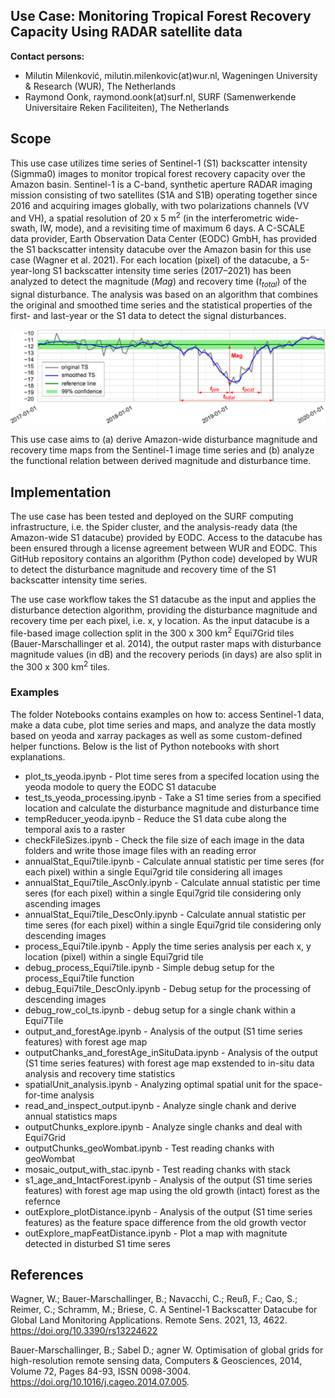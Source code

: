 ## Use Case: Monitoring Tropical Forest Recovery Capacity Using **RADAR** satellite data

__Contact persons:__ 
* Milutin Milenković, milutin.milenkovic(at)wur.nl, Wageningen University & Research (WUR), The Netherlands
* Raymond Oonk, raymond.oonk(at)surf.nl, SURF (Samenwerkende Universitaire Reken Faciliteiten), The Netherlands
## Scope
This use case utilizes time series of Sentinel-1 (S1) backscatter intensity (Sigmma0) images to monitor tropical forest recovery capacity over the Amazon basin. Sentinel-1 is a C-band, synthetic aperture RADAR imaging mission consisting of two satellites (S1A and S1B) operating together since 2016 and acquiring images globally, with two polarizations channels (VV and VH), a spatial resolution of 20 x 5 m<sup>2</sup>  (in the interferometric wide-swath, IW, mode), and a revisiting time of maximum 6 days. A C-SCALE data provider, Earth Observation Data Center (EODC) GmbH, has provided the S1 backscatter intensity datacube over the Amazon basin for this use case (Wagner et al. 2021). For each location (pixel) of the datacube, a 5-year-long S1 backscatter intensity time series (2017–2021) has been analyzed to detect the magnitude (_Mag_) and recovery time (_t<sub>total</sub>_) of the signal disturbance.  The analysis was based on an algorithm that combines the original and smoothed time series and the statistical properties of the first- and last-year or the S1 data to detect the signal disturbances. 

![Alt text](figures/ts_figure.png?raw=true "XXXXX")

This use case aims to (a) derive Amazon-wide disturbance magnitude and recovery time maps from the Sentinel-1 image time series and (b) analyze the functional relation between derived magnitude and disturbance time.  
## Implementation

The use case has been tested and deployed on the SURF computing infrastructure, i.e. the Spider cluster, and the analysis-ready data (the Amazon-wide S1 datacube) provided by EODC. Access to the datacube has been ensured through a license agreement between WUR and EODC. This GitHub repository contains an algorithm (Python code) developed by WUR to detect the disturbance magnitude and recovery time of the S1 backscatter intensity time series. 

The use case workflow takes the S1 datacube as the input and applies the disturbance detection algorithm, providing the disturbance magnitude and recovery time per each pixel, i.e. x, y location. As the input datacube is a file-based image collection split in the 300 x 300 km<sup>2</sup>  Equi7Grid tiles (Bauer-Marschallinger et al. 2014), the output raster maps with disturbance magnitude values (in dB) and the recovery periods (in days) are also split in the 300 x 300 km<sup>2</sup>  tiles.

### Examples

The folder Notebooks contains examples on how to: access Sentinel-1 data, make a data cube, plot time series and maps, and analyze the data mostly based on yeoda and xarray packages as well as some custom-defined helper functions. Below is the list of Python notebooks with short explanations.

* plot_ts_yeoda.ipynb - Plot time seres from a specifed location using the yeoda modole to query the EODC S1 datacube
* test_ts_yeoda_processing.ipynb - Take a S1 time series from a specified location and calculate the disturbance magnitude and disturbance time
* tempReducer_yeoda.ipynb - Reduce the S1 data cube along the temporal axis to a raster
* checkFileSizes.ipynb - Check the file size of each image in the data folders and write those image files with an reading error
* annualStat_Equi7tile.ipynb - Calculate annual statistic per time seres (for each pixel) within a single Equi7grid tile considering all images
* annualStat_Equi7tile_AscOnly.ipynb - Calculate annual statistic per time seres (for each pixel) within a single Equi7grid tile considering only ascending images
* annualStat_Equi7tile_DescOnly.ipynb - Calculate annual statistic per time seres (for each pixel) within a single Equi7grid tile considering only descending images
* process_Equi7tile.ipynb - Apply the time series analysis per each x, y location (pixel) within a single Equi7grid tile
* debug_process_Equi7tile.ipynb - Simple debug setup for the process_Equi7tile function
* debug_Equi7tile_DescOnly.ipynb - Debug setup for the processing of descending images
* debug_row_col_ts.ipynb - debug setup for a single chank within a Equi7Tile
* output_and_forestAge.ipynb - Analysis of the output (S1 time series features) with forest age map
* outputChanks_and_forestAge_inSituData.ipynb - Analysis of the output (S1 time series features) with forest age map exstended to in-situ data analysis and recovery time statistics
* spatialUnit_analysis.ipynb - Analyzing optimal spatial unit for the space-for-time analysis
* read_and_inspect_output.ipynb - Analyze single chank and derive annual statistics maps
* outputChunks_explore.ipynb - Analyze single chanks and deal with Equi7Grid
* outputChunks_geoWombat.ipynb - Test reading chanks with geoWombat
* mosaic_output_with_stac.ipynb - Test reading chanks with stack 
* s1_age_and_IntactForest.ipynb -  Analysis of the output (S1 time series features) with forest age map using the old growth (intact) forest as the refernce
* outExplore_plotDistance.ipynb -  Analysis of the output (S1 time series features) as the feature space difference from the old growth vector
* outExplore_mapFeatDistance.ipynb - Plot a map with magnitute detected in disturbed S1 time seres



## References

Wagner, W.; Bauer-Marschallinger, B.; Navacchi, C.; Reuß, F.; Cao, S.; Reimer, C.; Schramm, M.; Briese, C. A Sentinel-1 Backscatter Datacube for Global Land Monitoring Applications. Remote Sens. 2021, 13, 4622. https://doi.org/10.3390/rs13224622

Bauer-Marschallinger, B.; Sabel D.; agner W. Optimisation of global grids for high-resolution remote sensing data, Computers & Geosciences, 2014, Volume 72,  Pages 84-93, ISSN 0098-3004. https://doi.org/10.1016/j.cageo.2014.07.005.
